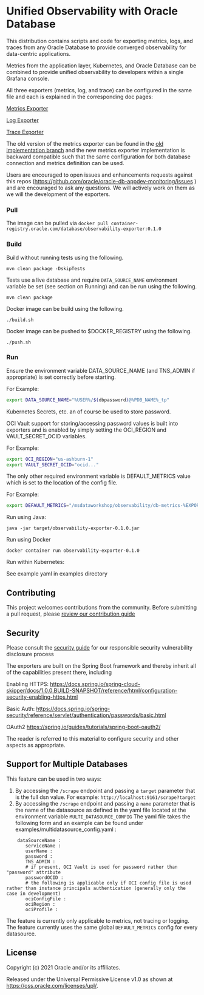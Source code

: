 # Unified Observability with Oracle Database

This distribution contains scripts and code for exporting metrics, logs, and traces from any Oracle Database to provide converged observability for data-centric applications. 

Metrics from the application layer, Kubernetes, and Oracle Database can be combined to provide unified observability to developers within a single Grafana console. 

All three exporters (metrics, log, and trace) can be configured in the same file and each is explained in the corresponding doc pages:


[Metrics Exporter][Metrics Exporter]

[Log Exporter][Log Exporter]

[Trace Exporter][Trace Exporter]

The old version of the metrics exporter can be found in the [old implementation branch][old implementation branch] and the new metrics exporter implementation is backward compatible such that the same configuration for both database connection and metrics definition can be used.

Users are encouraged to open issues and enhancements requests against this repos (https://github.com/oracle/oracle-db-appdev-monitoring/issues ) and are encouraged to ask any questions.  We will actively work on them as we will the development of the exporters.

### Pull

The image can be pulled via `docker pull container-registry.oracle.com/database/observability-exporter:0.1.0`

### Build

Build without running tests using the following.

`mvn clean package -DskipTests`

Tests use a live database and require `DATA_SOURCE_NAME` environment variable be set (see section on Running) and can be run using the following.

`mvn clean package`

Docker image can be build using the following.

`./build.sh`

Docker image can be pushed to $DOCKER_REGISTRY using the following.

`./push.sh`

### Run

Ensure the environment variable DATA_SOURCE_NAME (and TNS_ADMIN if appropriate) is set correctly before starting.

For Example:

```bash
export DATA_SOURCE_NAME="%USER%/$(dbpassword)@%PDB_NAME%_tp"
```

Kubernetes Secrets, etc. an of course be used to store password.

OCI Vault support for storing/accessing password values is built into exporters and is enabled by simply setting the OCI_REGION and VAULT_SECRET_OCID variables.

For Example:

```bash
export OCI_REGION="us-ashburn-1"
export VAULT_SECRET_OCID="ocid..."
```

The only other required environment variable is DEFAULT_METRICS value which is set to the location of the config file.

For Example:

```bash
export DEFAULT_METRICS="/msdataworkshop/observability/db-metrics-%EXPORTER_NAME%-exporter-metrics.toml"
```

Run using Java:

`java -jar target/observability-exporter-0.1.0.jar`

Run using Docker

`docker container run observability-exporter-0.1.0`

Run within Kubernetes:

See example yaml in examples directory

## Contributing

This project welcomes contributions from the community. Before submitting a pull request, please [review our contribution guide](./CONTRIBUTING.md)

## Security

Please consult the [security guide](./SECURITY.md) for our responsible security vulnerability disclosure process

The exporters are built on the Spring Boot framework and thereby inherit all of the capabilities present there, including

Enabling HTTPS: https://docs.spring.io/spring-cloud-skipper/docs/1.0.0.BUILD-SNAPSHOT/reference/html/configuration-security-enabling-https.html

Basic Auth: https://docs.spring.io/spring-security/reference/servlet/authentication/passwords/basic.html

OAuth2 https://spring.io/guides/tutorials/spring-boot-oauth2/

The reader is referred to this material to configure security and other aspects as appropriate.

## Support for Multiple Databases

This feature can be used in two ways:

1. By accessing the `/scrape` endpoint and passing a `target` parameter that is the full dsn value. 
   For example: `http://localhost:9161/scrape?target`
2. By accessing the `/scrape` endpoint and passing a `name` parameter that is the name of the datasource 
   as defined in the yaml file located at the environment variable `MULTI_DATASOURCE_CONFIG`
    The yaml file takes the following form and an example can be found under examples/multidatasource_config.yaml :
```    
    dataSourceName :
       serviceName :
       userName :
       password :
       TNS_ADMIN :
       # if present, OCI Vault is used for password rather than "password" attribute
       passwordOCID :
       # the following is applicable only if OCI config file is used rather than instance principals authentication (generally only the case in development)
       ociConfigFile :
       ociRegion :
       ociProfile :
```   
The feature is currently only applicable to metrics, not tracing or logging.
The feature currently uses the same global `DEFAULT_METRICS` config for every datasource.

[Metrics Exporter]: Metrics.md
[Log Exporter]: Logs.md
[Trace Exporter]: Tracing.md
[old implementation branch]: https://github.com/oracle/oracle-db-appdev-monitoring/tree/old-go-implementation

## License

Copyright (c) 2021 Oracle and/or its affiliates.

Released under the Universal Permissive License v1.0 as shown at
<https://oss.oracle.com/licenses/upl/>.
